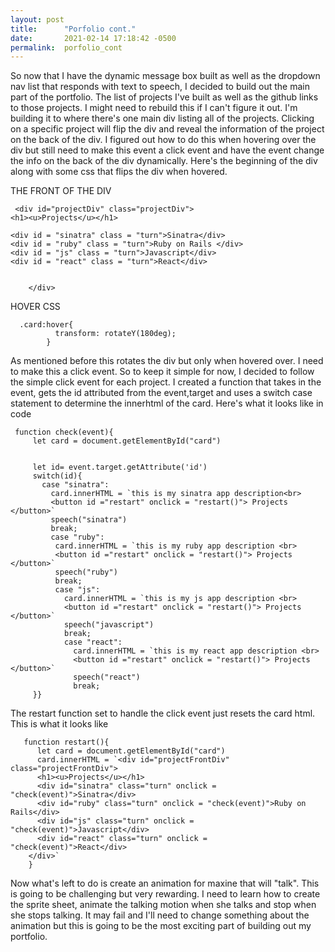 ```yaml
---
layout: post
title:      "Porfolio cont."
date:       2021-02-14 17:18:42 -0500
permalink:  porfolio_cont
---
```



So now that I have the dynamic message box built as well as the dropdown nav list that responds with text to speech, I decided to build out the main part of the portfolio. The list of projects I've built as well as the github links to those projects. I might need to rebuild this if I can't figure it out. I'm building it to where there's one main div listing all of the projects. Clicking on a specific project will flip the div and reveal the information of the project on the back of the div. I figured out how to do this when hovering over the div but still need to make this event a click event and have the event change the info on the back of the div dynamically. Here's the beginning of the div along with some css that flips the div when hovered. 

THE FRONT OF THE DIV

```
 <div id="projectDiv" class="projectDiv">
<h1><u>Projects</u></h1>

<div id = "sinatra" class = "turn">Sinatra</div>
<div id = "ruby" class = "turn">Ruby on Rails </div>
<div id = "js" class = "turn">Javascript</div>
<div id = "react" class = "turn">React</div>


    </div>
```

HOVER CSS

```
  .card:hover{
          transform: rotateY(180deg);
        }
```

As mentioned before this rotates the div but only when hovered over. I need to make this a click event.
So to keep it simple for now, I decided to follow the simple click event for each project. I created a function that takes in the event, gets the id attributed from the event,target and uses a switch case statement to determine the innerhtml of the card. Here's what it looks like in code

```
 function check(event){
     let card = document.getElementById("card")
    

     let id= event.target.getAttribute('id')
     switch(id){
       case "sinatra":
         card.innerHTML = `this is my sinatra app description<br>
         <button id ="restart" onclick = "restart()"> Projects </button>`
         speech("sinatra")
         break;
         case "ruby":
          card.innerHTML = `this is my ruby app description <br>
          <button id ="restart" onclick = "restart()"> Projects </button>`
          speech("ruby")
          break;
          case "js":
            card.innerHTML = `this is my js app description <br>
            <button id ="restart" onclick = "restart()"> Projects </button>`
            speech("javascript")
            break;
            case "react":
              card.innerHTML = `this is my react app description <br>
              <button id ="restart" onclick = "restart()"> Projects </button>`
              speech("react")
              break;
     }}

```

The restart function  set to handle the click event just resets the card html. This is what it looks like 

```
   function restart(){
      let card = document.getElementById("card")
      card.innerHTML = `<div id="projectFrontDiv" class="projectFrontDiv">
      <h1><u>Projects</u></h1>
      <div id="sinatra" class="turn" onclick = "check(event)">Sinatra</div>
      <div id="ruby" class="turn" onclick = "check(event)">Ruby on Rails</div>
      <div id="js" class="turn" onclick = "check(event)">Javascript</div>
      <div id="react" class="turn" onclick = "check(event)">React</div>
    </div>`
    }
```

Now what's left to do is create an animation for maxine that will "talk". This is going to be challenging but very rewarding. I need to learn how to create the sprite sheet, animate the talking motion when she talks and stop when she stops talking. It may fail and I'll need to change something about the animation but this is going to be the most exciting part of building out my portfolio.

